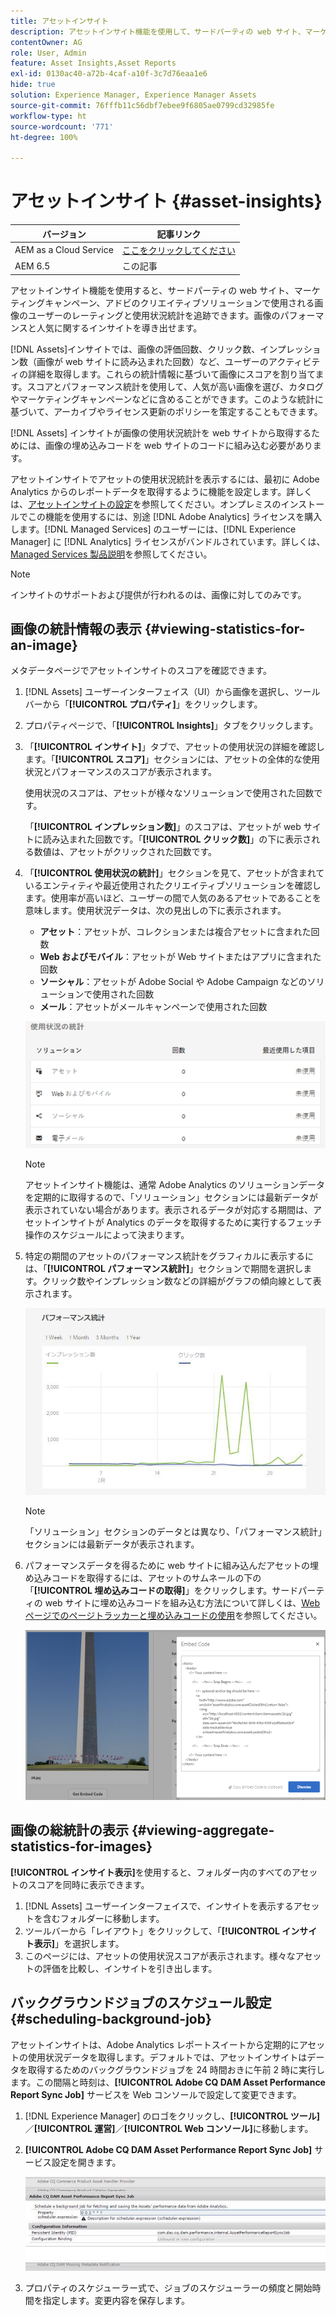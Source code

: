 ```yaml
---
title: アセットインサイト
description: アセットインサイト機能を使用して、サードパーティの web サイト、マーケティングキャンペーン、アドビのクリエイティブソリューションで使用される画像のユーザーのレーティングと使用状況統計を追跡する方法について説明します。
contentOwner: AG
role: User, Admin
feature: Asset Insights,Asset Reports
exl-id: 0130ac40-a72b-4caf-a10f-3c7d76eaa1e6
hide: true
solution: Experience Manager, Experience Manager Assets
source-git-commit: 76fffb11c56dbf7ebee9f6805ae0799cd32985fe
workflow-type: ht
source-wordcount: '771'
ht-degree: 100%

---
```


# アセットインサイト {#asset-insights}

| バージョン | 記事リンク |
| -------- | ---------------------------- |
| AEM as a Cloud Service | [ここをクリックしてください](https://experienceleague.adobe.com/docs/experience-manager-cloud-service/content/assets/manage/assets-insights.html?lang=ja) |
| AEM 6.5 | この記事 |

アセットインサイト機能を使用すると、サードパーティの web サイト、マーケティングキャンペーン、アドビのクリエイティブソリューションで使用される画像のユーザーのレーティングと使用状況統計を追跡できます。画像のパフォーマンスと人気に関するインサイトを導き出せます。

[!DNL Assets]インサイトでは、画像の評価回数、クリック数、インプレッション数（画像が web サイトに読み込まれた回数）など、ユーザーのアクティビティの詳細を取得します。これらの統計情報に基づいて画像にスコアを割り当てます。スコアとパフォーマンス統計を使用して、人気が高い画像を選び、カタログやマーケティングキャンペーンなどに含めることができます。このような統計に基づいて、アーカイブやライセンス更新のポリシーを策定することもできます。

[!DNL Assets] インサイトが画像の使用状況統計を web サイトから取得するためには、画像の埋め込みコードを web サイトのコードに組み込む必要があります。

アセットインサイトでアセットの使用状況統計を表示するには、最初に Adobe Analytics からのレポートデータを取得するように機能を設定します。詳しくは、[アセットインサイトの設定](/help/assets/configure-asset-insights.md)を参照してください。オンプレミスのインストールでこの機能を使用するには、別途 [!DNL Adobe Analytics] ライセンスを購入します。[!DNL Managed Services] のユーザーには、[!DNL Experience Manager] に [!DNL Analytics] ライセンスがバンドルされています。詳しくは、[Managed Services 製品説明](https://helpx.adobe.com/jp/legal/product-descriptions/adobe-experience-manager-managed-services.html)を参照してください。

>[!NOTE]
>
>インサイトのサポートおよび提供が行われるのは、画像に対してのみです。

## 画像の統計情報の表示 {#viewing-statistics-for-an-image}

メタデータページでアセットインサイトのスコアを確認できます。

1. [!DNL Assets] ユーザーインターフェイス（UI）から画像を選択し、ツールバーから「**[!UICONTROL プロパティ]**」をクリックします。
1. プロパティページで、「**[!UICONTROL Insights]**」タブをクリックします。
1. 「**[!UICONTROL インサイト]**」タブで、アセットの使用状況の詳細を確認します。「**[!UICONTROL スコア]**」セクションには、アセットの全体的な使用状況とパフォーマンスのスコアが表示されます。

   使用状況のスコアは、アセットが様々なソリューションで使用された回数です。

   「**[!UICONTROL インプレッション数]**」のスコアは、アセットが web サイトに読み込まれた回数です。「**[!UICONTROL クリック数]**」の下に表示される数値は、アセットがクリックされた回数です。

1. 「**[!UICONTROL 使用状況の統計]**」セクションを見て、アセットが含まれているエンティティや最近使用されたクリエイティブソリューションを確認します。使用率が高いほど、ユーザーの間で人気のあるアセットであることを意味します。使用状況データは、次の見出しの下に表示されます。

   * **アセット**：アセットが、コレクションまたは複合アセットに含まれた回数
   * **Web およびモバイル**：アセットが Web サイトまたはアプリに含まれた回数
   * **ソーシャル**：アセットが Adobe Social や Adobe Campaign などのソリューションで使用された回数
   * **メール**：アセットがメールキャンペーンで使用された回数

   ![usage_statistics](assets/usage_statistics.png)

   >[!NOTE]
   >
   >アセットインサイト機能は、通常 Adobe Analytics のソリューションデータを定期的に取得するので、「ソリューション」セクションには最新データが表示されていない場合があります。表示されるデータが対応する期間は、アセットインサイトが Analytics のデータを取得するために実行するフェッチ操作のスケジュールによって決まります。

1. 特定の期間のアセットのパフォーマンス統計をグラフィカルに表示するには、「**[!UICONTROL パフォーマンス統計]**」セクションで期間を選択します。クリック数やインプレッション数などの詳細がグラフの傾向線として表示されます。

   ![chlimage_1-3](assets/chlimage_1-3.jpeg)

   >[!NOTE]
   >
   >「ソリューション」セクションのデータとは異なり、「パフォーマンス統計」セクションには最新データが表示されます。

1. パフォーマンスデータを得るために web サイトに組み込んだアセットの埋め込みコードを取得するには、アセットのサムネールの下の「**[!UICONTROL 埋め込みコードの取得]**」をクリックします。サードパーティの web サイトに埋め込みコードを組み込む方法について詳しくは、[Web ページでのページトラッカーと埋め込みコードの使用](/help/assets/use-page-tracker.md)を参照してください。

   ![chlimage_1-98](assets/chlimage_1-303.png)

## 画像の総統計の表示 {#viewing-aggregate-statistics-for-images}

**[!UICONTROL インサイト表示]**&#x200B;を使用すると、フォルダー内のすべてのアセットのスコアを同時に表示できます。

1. [!DNL Assets] ユーザーインターフェイスで、インサイトを表示するアセットを含むフォルダーに移動します。
1. ツールバーから「レイアウト」をクリックして、「**[!UICONTROL インサイト表示]**」を選択します。
1. このページには、アセットの使用状況スコアが表示されます。様々なアセットの評価を比較し、インサイトを引き出します。

## バックグラウンドジョブのスケジュール設定 {#scheduling-background-job}

アセットインサイトは、Adobe Analytics レポートスイートから定期的にアセットの使用状況データを取得します。デフォルトでは、アセットインサイトはデータを取得するためのバックグラウンドジョブを 24 時間おきに午前 2 時に実行します。この間隔と時刻は、**[!UICONTROL Adobe CQ DAM Asset Performance Report Sync Job]** サービスを Web コンソールで設定して変更できます。

1. [!DNL Experience Manager] のロゴをクリックし、**[!UICONTROL ツール]**／**[!UICONTROL 運営]**／**[!UICONTROL Web コンソール]**&#x200B;に移動します。
1. **[!UICONTROL Adobe CQ DAM Asset Performance Report Sync Job]** サービス設定を開きます。

   ![chlimage_1-99](assets/chlimage_1-304.png)

1. プロパティのスケジューラー式で、ジョブのスケジューラーの頻度と開始時間を指定します。変更内容を保存します。

